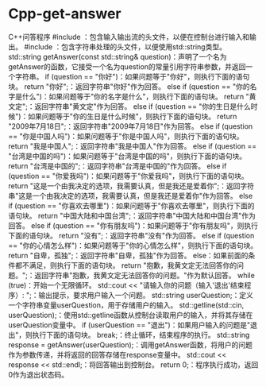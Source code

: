 # Cpp-get-answer
C++问答程序
#include <iostream>：包含输入输出流的头文件，以便在控制台进行输入和输出。
#include <string>：包含字符串处理的头文件，以便使用std::string类型。
std::string getAnswer(const std::string& question)：声明了一个名为getAnswer的函数，它接受一个名为question的常量引用字符串参数，并返回一个字符串。
if (question == "你好")：如果问题等于"你好"，则执行下面的语句块。
return "你好";：返回字符串"你好"作为回答。
else if (question == "你的名字是什么")：如果问题等于"你的名字是什么"，则执行下面的语句块。
return "黄文定";：返回字符串"黄文定"作为回答。
else if (question == "你的生日是什么时候")：如果问题等于"你的生日是什么时候"，则执行下面的语句块。
return "2009年7月18日";：返回字符串"2009年7月18日"作为回答。
else if (question == "你是中国人吗")：如果问题等于"你是中国人吗"，则执行下面的语句块。
return "我是中国人";：返回字符串"我是中国人"作为回答。
else if (question == "台湾是中国的吗")：如果问题等于"台湾是中国的吗"，则执行下面的语句块。
return "台湾是中国的";：返回字符串"台湾是中国的"作为回答。
else if (question == "你爱我吗")：如果问题等于"你爱我吗"，则执行下面的语句块。
return "这是一个由我决定的选项，我需要认真，但是我还是爱着你";：返回字符串"这是一个由我决定的选项，我需要认真，但是我还是爱着你"作为回答。
else if (question == "你喜欢去哪里")：如果问题等于"你喜欢去哪里"，则执行下面的语句块。
return "中国大陆和中国台湾";：返回字符串"中国大陆和中国台湾"作为回答。
else if (question == "你有朋友吗")：如果问题等于"你有朋友吗"，则执行下面的语句块。
return "没有";：返回字符串"没有"作为回答。
else if (question == "你的心情怎么样")：如果问题等于"你的心情怎么样"，则执行下面的语句块。
return "自卑，孤独";：返回字符串"自卑，孤独"作为回答。
else：如果前面的条件都不满足，则执行下面的语句块。
return "抱歉，我黄文定无法回答你的问题。";：返回字符串"抱歉，我黄文定无法回答你的问题。"作为默认回答。
while (true)：开始一个无限循环。
std::cout << "请输入你的问题（输入'退出'结束程序）: ";：输出提示，要求用户输入一个问题。
std::string userQuestion;：定义一个字符串变量userQuestion，用于存储用户的输入。
std::getline(std::cin, userQuestion);：使用std::getline函数从控制台读取用户的输入，并将其存储在userQuestion变量中。
if (userQuestion == "退出")：如果用户输入的问题是"退出"，则执行下面的语句块。
break;：终止循环，结束程序的执行。
std::string response = getAnswer(userQuestion);：调用getAnswer函数，将用户的问题作为参数传递，并将返回的回答存储在response变量中。
std::cout << response << std::endl;：将回答输出到控制台。
return 0;：程序执行成功，返回0作为退出状态码。
